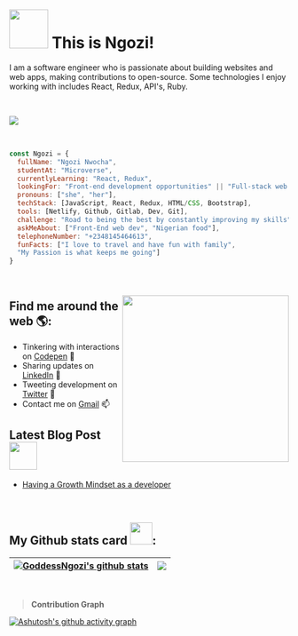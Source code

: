 # <img src="https://media.giphy.com/media/26Fxy3Iz1ari8oytO/giphy.gif" width="70"> This is Ngozi!</h2>
<!-- 🏾‍💻 -->

I am a software engineer who is passionate about building websites and web apps, making contributions to open-source. Some technologies I enjoy working with includes React, Redux, API's, Ruby.

<br/>

![](https://komarev.com/ghpvc/?username=GoddesNgozi&style=plastic&color=red&label=PROFILE+VIEWS)

<br/>

```javascript
const Ngozi = {
  fullName: "Ngozi Nwocha",
  studentAt: "Microverse",
  currentlyLearning: "React, Redux",
  lookingFor: "Front-end development opportunities" || "Full-stack web developement",
  pronouns: ["she", "her"],
  techStack: [JavaScript, React, Redux, HTML/CSS, Bootstrap],
  tools: [Netlify, Github, Gitlab, Dev, Git],
  challenge: "Road to being the best by constantly improving my skills",
  askMeAbout: ["Front-End web dev", "Nigerian food"],
  telephoneNumber: "+2348145464613",
  funFacts: ["I love to travel and have fun with family", 
  "My Passion is what keeps me going"]
}
```

<br/>

### <img align='right' src="https://media.giphy.com/media/dWxO36Jzd6bTSt5dIY/giphy.gif" width="300">
## Find me around the web 🌎: <a href="https://github.com/GoddessNgozi"></a>
- Tinkering with interactions on <a href="https://codepen.io/GoddessNgozi"> Codepen</a> 🏓
- Sharing updates on <a href="https://www.linkedin.com/in/NgoziNwocha/">LinkedIn</a> 💼
- Tweeting development on <a href="https://twitter.com/GoddessNgozi">Twitter</a> 
- Contact me on <a href="NgozikaNwocha@gmail.com/">Gmail</a> 📫
## Latest Blog Post <img src="https://media.giphy.com/media/cKPse5DZaptID3YAMK/giphy.gif" width="50">
- [Having a Growth Mindset as a developer](https://dev.to/favourezeugwa/having-a-growth-mindset-as-a-developer-5255)


<br/>

## My Github stats card <img src="https://media.giphy.com/media/THICzXhqZItpoFX7aD/giphy.gif" width="40">:
| <a href="https://github.com/GoddessNgozi/github-readme-stats"> <img align="center" src="https://github-readme-stats.vercel.app/api?username=GoddessNgozi&count_private=true&show_icons=true&include_all_commits=true&theme=moltack&border_radius=10" alt="GoddessNgozi's github stats" /></a> | <a href="https://github.com/GoddessNgozi/github-readme-stats"><img align="center" src="https://github-readme-stats.vercel.app/api/top-langs/?username=GoddessNgozi&layout=compact&theme=moltack&border_radius=10&card_width=280" /></a> | 
| ------------- | ------------- |

<br/>

> **Contribution Graph**

[![Ashutosh's github activity graph](https://activity-graph.herokuapp.com/graph?username=GoddessNgozi&theme=one-dark)](https://github.com/ashutosh00710/github-readme-activity-graph)

